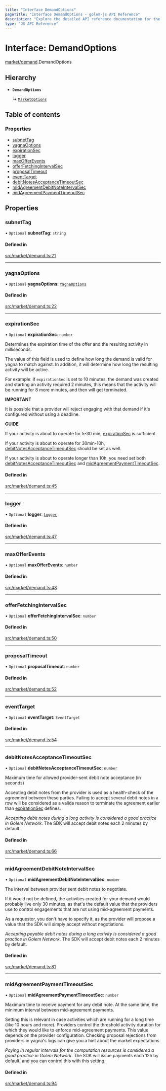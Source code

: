 ```yaml
---
title: "Interface DemandOptions"
pageTitle: "Interface DemandOptions - golem-js API Reference"
description: "Explore the detailed API reference documentation for the Interface DemandOptions within the golem-js SDK for the Golem Network."
type: "JS API Reference"
---
```

# Interface: DemandOptions

[market/demand](../modules/market_demand).DemandOptions

## Hierarchy

- **`DemandOptions`**

  ↳ [`MarketOptions`](market_service.MarketOptions)

## Table of contents

### Properties

- [subnetTag](market_demand.DemandOptions#subnettag)
- [yagnaOptions](market_demand.DemandOptions#yagnaoptions)
- [expirationSec](market_demand.DemandOptions#expirationsec)
- [logger](market_demand.DemandOptions#logger)
- [maxOfferEvents](market_demand.DemandOptions#maxofferevents)
- [offerFetchingIntervalSec](market_demand.DemandOptions#offerfetchingintervalsec)
- [proposalTimeout](market_demand.DemandOptions#proposaltimeout)
- [eventTarget](market_demand.DemandOptions#eventtarget)
- [debitNotesAcceptanceTimeoutSec](market_demand.DemandOptions#debitnotesacceptancetimeoutsec)
- [midAgreementDebitNoteIntervalSec](market_demand.DemandOptions#midagreementdebitnoteintervalsec)
- [midAgreementPaymentTimeoutSec](market_demand.DemandOptions#midagreementpaymenttimeoutsec)

## Properties

### subnetTag

• `Optional` **subnetTag**: `string`

#### Defined in

[src/market/demand.ts:21](https://github.com/golemfactory/golem-js/blob/9789a95/src/market/demand.ts#L21)

___

### yagnaOptions

• `Optional` **yagnaOptions**: [`YagnaOptions`](../modules/executor_executor#yagnaoptions)

#### Defined in

[src/market/demand.ts:22](https://github.com/golemfactory/golem-js/blob/9789a95/src/market/demand.ts#L22)

___

### expirationSec

• `Optional` **expirationSec**: `number`

Determines the expiration time of the offer and the resulting activity in milliseconds.

The value of this field is used to define how long the demand is valid for yagna to match against.
In addition, it will determine how long the resulting activity will be active.

For example: if `expirationSec` is set to 10 minutes, the demand was created and starting an activity
required 2 minutes, this means that the activity will be running for 8 more minutes, and then will get terminated.

**IMPORTANT**

It is possible that a provider will reject engaging with that demand if it's configured  without using a deadline.

**GUIDE**

If your activity is about to operate for 5-30 min, [expirationSec](market_demand.DemandOptions#expirationsec) is sufficient.

If your activity is about to operate for 30min-10h, [debitNotesAcceptanceTimeoutSec](market_demand.DemandOptions#debitnotesacceptancetimeoutsec) should be set as well.

If your activity is about to operate longer than 10h, you need set both [debitNotesAcceptanceTimeoutSec](market_demand.DemandOptions#debitnotesacceptancetimeoutsec) and [midAgreementPaymentTimeoutSec](market_demand.DemandOptions#midagreementpaymenttimeoutsec).

#### Defined in

[src/market/demand.ts:45](https://github.com/golemfactory/golem-js/blob/9789a95/src/market/demand.ts#L45)

___

### logger

• `Optional` **logger**: [`Logger`](utils_logger_logger.Logger)

#### Defined in

[src/market/demand.ts:47](https://github.com/golemfactory/golem-js/blob/9789a95/src/market/demand.ts#L47)

___

### maxOfferEvents

• `Optional` **maxOfferEvents**: `number`

#### Defined in

[src/market/demand.ts:48](https://github.com/golemfactory/golem-js/blob/9789a95/src/market/demand.ts#L48)

___

### offerFetchingIntervalSec

• `Optional` **offerFetchingIntervalSec**: `number`

#### Defined in

[src/market/demand.ts:50](https://github.com/golemfactory/golem-js/blob/9789a95/src/market/demand.ts#L50)

___

### proposalTimeout

• `Optional` **proposalTimeout**: `number`

#### Defined in

[src/market/demand.ts:52](https://github.com/golemfactory/golem-js/blob/9789a95/src/market/demand.ts#L52)

___

### eventTarget

• `Optional` **eventTarget**: `EventTarget`

#### Defined in

[src/market/demand.ts:54](https://github.com/golemfactory/golem-js/blob/9789a95/src/market/demand.ts#L54)

___

### debitNotesAcceptanceTimeoutSec

• `Optional` **debitNotesAcceptanceTimeoutSec**: `number`

Maximum time for allowed provider-sent debit note acceptance (in seconds)

Accepting debit notes from the provider is used as a health-check of the agreement between these parties.
Failing to accept several debit notes in a row will be considered as a valida reason to terminate the agreement earlier
than [expirationSec](market_demand.DemandOptions#expirationsec) defines.

_Accepting debit notes during a long activity is considered a good practice in Golem Network._
The SDK will accept debit notes each 2 minutes by default.

#### Defined in

[src/market/demand.ts:66](https://github.com/golemfactory/golem-js/blob/9789a95/src/market/demand.ts#L66)

___

### midAgreementDebitNoteIntervalSec

• `Optional` **midAgreementDebitNoteIntervalSec**: `number`

The interval between provider sent debit notes to negotiate.

If it would not be defined, the activities created for your demand would
probably live only 30 minutes, as that's the default value that the providers use to control engagements
that are not using mid-agreement payments.

As a requestor, you don't have to specify it, as the provider will propose a value that the SDK will simply
accept without negotiations.

_Accepting payable debit notes during a long activity is considered a good practice in Golem Network._
The SDK will accept debit notes each 2 minutes by default.

#### Defined in

[src/market/demand.ts:81](https://github.com/golemfactory/golem-js/blob/9789a95/src/market/demand.ts#L81)

___

### midAgreementPaymentTimeoutSec

• `Optional` **midAgreementPaymentTimeoutSec**: `number`

Maximum time to receive payment for any debit note. At the same time, the minimum interval between mid-agreement payments.

Setting this is relevant in case activities which are running for a long time (like 10 hours and more). Providers control
the threshold activity duration for which they would like to enforce mid-agreement payments. This value depends on the
provider configuration. Checking proposal rejections from providers in yagna's logs can give you a hint about the
market expectations.

_Paying in regular intervals for the computation resources is considered a good practice in Golem Network._
The SDK will issue payments each 12h by default, and you can control this with this setting.

#### Defined in

[src/market/demand.ts:94](https://github.com/golemfactory/golem-js/blob/9789a95/src/market/demand.ts#L94)
